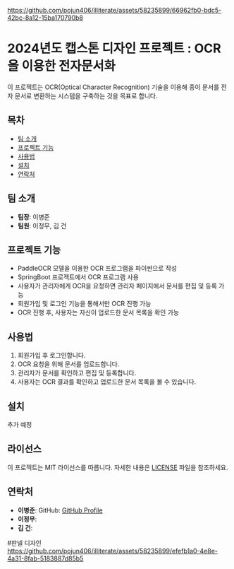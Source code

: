 https://github.com/pojun406/illiterate/assets/58235899/66962fb0-bdc5-42bc-8a12-15ba170790b8
# 2024년도 캡스톤 디자인 프로젝트 : OCR을 이용한 전자문서화

이 프로젝트는 OCR(Optical Character Recognition) 기술을 이용해 종이 문서를 전자 문서로 변환하는 시스템을 구축하는 것을 목표로 합니다.

## 목차
- [팀 소개](#팀-소개)
- [프로젝트 기능](#프로젝트-기능)
- [사용법](#사용법)
- [설치](#설치)
- [연락처](#연락처)

## 팀 소개
- **팀장**: 이병준
- **팀원**: 이정무, 김 건


## 프로젝트 기능
- PaddleOCR 모델을 이용한 OCR 프로그램을 파이썬으로 작성
- SpringBoot 프로젝트에서 OCR 프로그램 사용
- 사용자가 관리자에게 OCR을 요청하면 관리자 페이지에서 문서를 편집 및 등록 가능
- 회원가입 및 로그인 기능을 통해서만 OCR 진행 가능
- OCR 진행 후, 사용자는 자신이 업로드한 문서 목록을 확인 가능


## 사용법
1. 회원가입 후 로그인합니다.
2. OCR 요청을 위해 문서를 업로드합니다.
3. 관리자가 문서를 확인하고 편집 및 등록합니다.
4. 사용자는 OCR 결과를 확인하고 업로드한 문서 목록을 볼 수 있습니다.


## 설치
추가 예정


## 라이선스
이 프로젝트는 MIT 라이선스를 따릅니다. 자세한 내용은 [LICENSE](LICENSE) 파일을 참조하세요.

## 연락처
- **이병준**: GitHub: [GitHub Profile](https://github.com/pojun406)
- **이정무**:
- **김  건**:


#판넬 디자인
https://github.com/pojun406/illiterate/assets/58235899/efefb1a0-4e8e-4a31-8fab-5183887d85b5